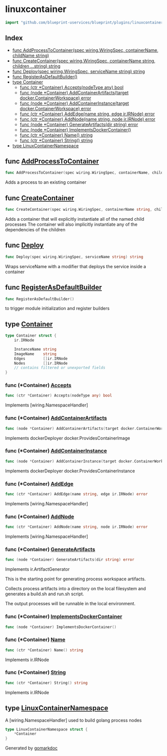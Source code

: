<!-- Code generated by gomarkdoc. DO NOT EDIT -->

# linuxcontainer

```go
import "github.com/blueprint-uservices/blueprint/plugins/linuxcontainer"
```

## Index

- [func AddProcessToContainer\(spec wiring.WiringSpec, containerName, childName string\)](<#AddProcessToContainer>)
- [func CreateContainer\(spec wiring.WiringSpec, containerName string, children ...string\) string](<#CreateContainer>)
- [func Deploy\(spec wiring.WiringSpec, serviceName string\) string](<#Deploy>)
- [func RegisterAsDefaultBuilder\(\)](<#RegisterAsDefaultBuilder>)
- [type Container](<#Container>)
  - [func \(ctr \*Container\) Accepts\(nodeType any\) bool](<#Container.Accepts>)
  - [func \(node \*Container\) AddContainerArtifacts\(target docker.ContainerWorkspace\) error](<#Container.AddContainerArtifacts>)
  - [func \(node \*Container\) AddContainerInstance\(target docker.ContainerWorkspace\) error](<#Container.AddContainerInstance>)
  - [func \(ctr \*Container\) AddEdge\(name string, edge ir.IRNode\) error](<#Container.AddEdge>)
  - [func \(ctr \*Container\) AddNode\(name string, node ir.IRNode\) error](<#Container.AddNode>)
  - [func \(node \*Container\) GenerateArtifacts\(dir string\) error](<#Container.GenerateArtifacts>)
  - [func \(node \*Container\) ImplementsDockerContainer\(\)](<#Container.ImplementsDockerContainer>)
  - [func \(ctr \*Container\) Name\(\) string](<#Container.Name>)
  - [func \(ctr \*Container\) String\(\) string](<#Container.String>)
- [type LinuxContainerNamespace](<#LinuxContainerNamespace>)


<a name="AddProcessToContainer"></a>
## func [AddProcessToContainer](<https://gitlab.mpi-sws.org/cld/blueprint2/blueprint/blob/main/plugins/linuxcontainer/wiring.go#L11>)

```go
func AddProcessToContainer(spec wiring.WiringSpec, containerName, childName string)
```

Adds a process to an existing container

<a name="CreateContainer"></a>
## func [CreateContainer](<https://gitlab.mpi-sws.org/cld/blueprint2/blueprint/blob/main/plugins/linuxcontainer/wiring.go#L26>)

```go
func CreateContainer(spec wiring.WiringSpec, containerName string, children ...string) string
```

Adds a container that will explicitly instantiate all of the named child processes The container will also implicitly instantiate any of the dependencies of the children

<a name="Deploy"></a>
## func [Deploy](<https://gitlab.mpi-sws.org/cld/blueprint2/blueprint/blob/main/plugins/linuxcontainer/wiring.go#L16>)

```go
func Deploy(spec wiring.WiringSpec, serviceName string) string
```

Wraps serviceName with a modifier that deploys the service inside a container

<a name="RegisterAsDefaultBuilder"></a>
## func [RegisterAsDefaultBuilder](<https://gitlab.mpi-sws.org/cld/blueprint2/blueprint/blob/main/plugins/linuxcontainer/defaults.go#L14>)

```go
func RegisterAsDefaultBuilder()
```

to trigger module initialization and register builders

<a name="Container"></a>
## type [Container](<https://gitlab.mpi-sws.org/cld/blueprint2/blueprint/blob/main/plugins/linuxcontainer/ir.go#L13-L24>)



```go
type Container struct {
    ir.IRNode

    InstanceName string
    ImageName    string
    Edges        []ir.IRNode
    Nodes        []ir.IRNode
    // contains filtered or unexported fields
}
```

<a name="Container.Accepts"></a>
### func \(\*Container\) [Accepts](<https://gitlab.mpi-sws.org/cld/blueprint2/blueprint/blob/main/plugins/linuxcontainer/wiring.go#L48>)

```go
func (ctr *Container) Accepts(nodeType any) bool
```

Implements \[wiring.NamespaceHandler\]

<a name="Container.AddContainerArtifacts"></a>
### func \(\*Container\) [AddContainerArtifacts](<https://gitlab.mpi-sws.org/cld/blueprint2/blueprint/blob/main/plugins/linuxcontainer/deploy_docker.go#L54>)

```go
func (node *Container) AddContainerArtifacts(target docker.ContainerWorkspace) error
```

Implements dockerDeployer docker.ProvidesContainerImage

<a name="Container.AddContainerInstance"></a>
### func \(\*Container\) [AddContainerInstance](<https://gitlab.mpi-sws.org/cld/blueprint2/blueprint/blob/main/plugins/linuxcontainer/deploy_docker.go#L80>)

```go
func (node *Container) AddContainerInstance(target docker.ContainerWorkspace) error
```

Implements dockerDeployer docker.ProvidesContainerInstance

<a name="Container.AddEdge"></a>
### func \(\*Container\) [AddEdge](<https://gitlab.mpi-sws.org/cld/blueprint2/blueprint/blob/main/plugins/linuxcontainer/wiring.go#L54>)

```go
func (ctr *Container) AddEdge(name string, edge ir.IRNode) error
```

Implements \[wiring.NamespaceHandler\]

<a name="Container.AddNode"></a>
### func \(\*Container\) [AddNode](<https://gitlab.mpi-sws.org/cld/blueprint2/blueprint/blob/main/plugins/linuxcontainer/wiring.go#L60>)

```go
func (ctr *Container) AddNode(name string, node ir.IRNode) error
```

Implements \[wiring.NamespaceHandler\]

<a name="Container.GenerateArtifacts"></a>
### func \(\*Container\) [GenerateArtifacts](<https://gitlab.mpi-sws.org/cld/blueprint2/blueprint/blob/main/plugins/linuxcontainer/deploy.go#L69>)

```go
func (node *Container) GenerateArtifacts(dir string) error
```

Implements ir.ArtifactGenerator

This is the starting point for generating process workspace artifacts.

Collects process artifacts into a directory on the local filesystem and generates a build.sh and run.sh script.

The output processes will be runnable in the local environment.

<a name="Container.ImplementsDockerContainer"></a>
### func \(\*Container\) [ImplementsDockerContainer](<https://gitlab.mpi-sws.org/cld/blueprint2/blueprint/blob/main/plugins/linuxcontainer/deploy_docker.go#L126>)

```go
func (node *Container) ImplementsDockerContainer()
```



<a name="Container.Name"></a>
### func \(\*Container\) [Name](<https://gitlab.mpi-sws.org/cld/blueprint2/blueprint/blob/main/plugins/linuxcontainer/ir.go#L35>)

```go
func (ctr *Container) Name() string
```

Implements ir.IRNode

<a name="Container.String"></a>
### func \(\*Container\) [String](<https://gitlab.mpi-sws.org/cld/blueprint2/blueprint/blob/main/plugins/linuxcontainer/ir.go#L40>)

```go
func (ctr *Container) String() string
```

Implements ir.IRNode

<a name="LinuxContainerNamespace"></a>
## type [LinuxContainerNamespace](<https://gitlab.mpi-sws.org/cld/blueprint2/blueprint/blob/main/plugins/linuxcontainer/wiring.go#L43-L45>)

A \[wiring.NamespaceHandler\] used to build golang process nodes

```go
type LinuxContainerNamespace struct {
    *Container
}
```

Generated by [gomarkdoc](<https://github.com/princjef/gomarkdoc>)
